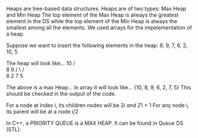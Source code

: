 Heaps are tree-based data structures.
Heaps are of two types: Max Heap and Min Heap
The top element of the Max Heap is always the greatest element in the DS while the top element of the Min Heap is always the smallest among all the elements.
We used arrays for the impelementation of a heap.

Suppose we want to insert the following elements in the heap: 8, 9, 7, 6, 2, 10, 5

The heap will look like...
                               10
                              /   \
                             8     9
                            / \   / \
                           6   2 7   5

The above is a max Heap... In array it will look like... {10, 8, 9, 6, 2, 7, 5}
This should be checked in the output of the code.

For a node at index i, its children nodes will be 2*i and 2*1 + 1
For any node i, its parent will be at a node i/2

In C++, a PRIORITY QUEUE is a MAX HEAP. It can be found in Queue DS (STL).




                                
